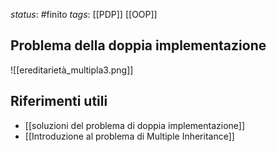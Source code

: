 *status*: #finito 
*tags*:  [[PDP]] [[OOP]]

## Problema della doppia implementazione

![[ereditarietà_multipla3.png]]


## Riferimenti utili

* [[soluzioni del problema di doppia implementazione]]
* [[Introduzione al problema di Multiple Inheritance]]